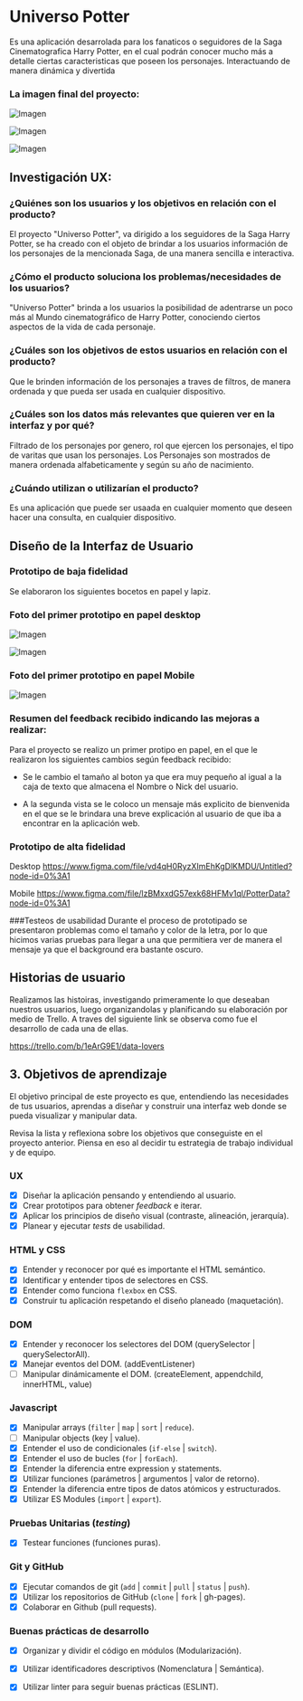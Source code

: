 # Universo Potter

Es una aplicación desarrolada para los fanaticos o seguidores de la Saga Cinematografica Harry Potter, en el cual podrán conocer mucho más a detalle ciertas caracteristicas que poseen los personajes. Interactuando de manera dinámica y divertida

  ### La imagen final del proyecto:

![Imagen](img/vista-uno.png)

![Imagen](img/vista-dos.png)

![Imagen](img/vista-tres.png)


## Investigación UX:

### ¿Quiénes son los usuarios y los objetivos en relación con el producto?

  El proyecto "Universo Potter", va dirigido a los seguidores de la Saga Harry Potter, se ha creado con el objeto de brindar a los usuarios información de los personajes de la mencionada Saga, de una manera sencilla e interactiva.

### ¿Cómo el producto soluciona los problemas/necesidades de los usuarios?

  "Universo Potter" brinda a los usuarios la posibilidad de adentrarse un poco más al Mundo cinematográfico de Harry Potter, conociendo ciertos aspectos de la vida de cada personaje.

### ¿Cuáles son los objetivos de estos usuarios en relación con el producto?
  Que le brinden información de los personajes a traves de filtros, de manera ordenada y que pueda ser usada en cualquier dispositivo.

### ¿Cuáles son los datos más relevantes que quieren ver en la interfaz y por qué?
Filtrado de los personajes por genero, rol que ejercen los personajes, el tipo de varitas que usan los personajes. Los Personajes son mostrados de manera ordenada alfabeticamente y según su año de nacimiento.

### ¿Cuándo utilizan o utilizarían el producto?
Es una aplicación que puede ser usaada en cualquier momento que deseen hacer una consulta, en cualquier dispositivo.


## Diseño de la Interfaz de Usuario

### Prototipo de baja fidelidad
Se elaboraron los siguientes bocetos en papel y lapiz.

### Foto del primer prototipo en papel desktop

![Imagen](img/unoydos.jpg)

![Imagen](img/tres.jpg)

### Foto del primer prototipo en papel Mobile

![Imagen](img/mobile.jpg)

### Resumen del feedback recibido indicando las mejoras a realizar:

  Para el proyecto se realizo un primer protipo en papel, en el que le realizaron los siguientes cambios según feedback recibido:
  * Se le cambio el tamaño al boton ya que era muy pequeño al igual a la caja de texto que almacena el Nombre o Nick del usuario.

  * A la segunda vista se le coloco un mensaje  más explicito de bienvenida en el que se le brindara una breve explicación al usuario de que iba a encontrar en la aplicación web.


### Prototipo de alta fidelidad

Desktop
https://www.figma.com/file/vd4qH0RyzXImEhKgDlKMDU/Untitled?node-id=0%3A1

Mobile
https://www.figma.com/file/lzBMxxdG57exk68HFMv1ql/PotterData?node-id=0%3A1


###Testeos de usabilidad
Durante el proceso de prototipado se presentaron problemas como el tamaño y color de la letra, por lo que hicimos varias pruebas para llegar a una que permitiera ver de manera el mensaje ya que el background era bastante oscuro.


## Historias de usuario

Realizamos las histoiras, investigando primeramente lo que deseaban nuestros usuarios, luego organizandolas y planificando su elaboración por medio de Trello. A traves del siguiente link se observa como fue el desarrollo de cada una de ellas.

https://trello.com/b/1eArG9E1/data-lovers


 ## 3. Objetivos de aprendizaje

El objetivo principal de este proyecto es que, entendiendo las necesidades de
tus usuarios, aprendas a diseñar y construir una interfaz web donde se pueda
visualizar y manipular data.

Revisa la lista y reflexiona sobre los objetivos que conseguiste en el
proyecto anterior. Piensa en eso al decidir tu estrategia de trabajo individual
y de equipo.

### UX

- [X] Diseñar la aplicación pensando y entendiendo al usuario.
- [X] Crear prototipos para obtener _feedback_ e iterar.
- [X] Aplicar los principios de diseño visual (contraste, alineación, jerarquía).
- [X] Planear y ejecutar _tests_ de usabilidad.

### HTML y CSS

- [X] Entender y reconocer por qué es importante el HTML semántico.
- [X] Identificar y entender tipos de selectores en CSS.
- [X] Entender como funciona `flexbox` en CSS.
- [X] Construir tu aplicación respetando el diseño planeado (maquetación).

### DOM

- [X] Entender y reconocer los selectores del DOM (querySelector | querySelectorAll).
- [X] Manejar eventos del DOM. (addEventListener)
- [ ] Manipular dinámicamente el DOM. (createElement, appendchild, innerHTML, value)

### Javascript

- [X] Manipular arrays (`filter` | `map` | `sort` | `reduce`).
- [ ] Manipular objects (key | value).
- [X] Entender el uso de condicionales (`if-else` | `switch`).
- [X] Entender el uso de bucles (`for` | `forEach`).
- [X] Entender la diferencia entre expression y statements.
- [X] Utilizar funciones (parámetros | argumentos | valor de retorno).
- [X] Entender la diferencia entre tipos de datos atómicos y estructurados.
- [X] Utilizar ES Modules (`import` | `export`).

### Pruebas Unitarias (_testing_)
- [X] Testear funciones (funciones puras).

### Git y GitHub
- [X] Ejecutar comandos de git (`add` | `commit` | `pull` | `status` | `push`).
- [X] Utilizar los repositorios de GitHub (`clone` | `fork` | gh-pages).
- [X] Colaborar en Github (pull requests).

### Buenas prácticas de desarrollo
- [X] Organizar y dividir el código en módulos (Modularización).
- [X] Utilizar identificadores descriptivos (Nomenclatura | Semántica).
- [X] Utilizar linter para seguir buenas prácticas (ESLINT).

